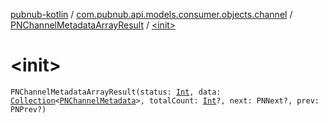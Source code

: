 [pubnub-kotlin](../../index.md) / [com.pubnub.api.models.consumer.objects.channel](../index.md) / [PNChannelMetadataArrayResult](index.md) / [&lt;init&gt;](./-init-.md)

# &lt;init&gt;

`PNChannelMetadataArrayResult(status: `[`Int`](https://kotlinlang.org/api/latest/jvm/stdlib/kotlin/-int/index.html)`, data: `[`Collection`](https://kotlinlang.org/api/latest/jvm/stdlib/kotlin.collections/-collection/index.html)`<`[`PNChannelMetadata`](../-p-n-channel-metadata/index.md)`>, totalCount: `[`Int`](https://kotlinlang.org/api/latest/jvm/stdlib/kotlin/-int/index.html)`?, next: PNNext?, prev: PNPrev?)`